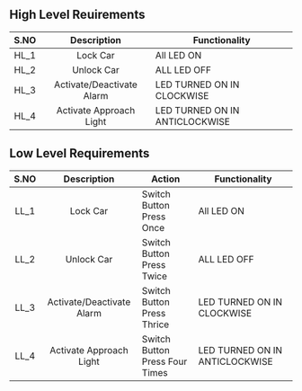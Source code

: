 ## High Level Reuirements

| S.NO |        Description        | Functionality                  |
|:----:|:-------------------------:|--------------------------------|
| HL_1 |          Lock Car         | All LED ON                     |
| HL_2 |         Unlock Car        | ALL LED OFF                    |
| HL_3 | Activate/Deactivate Alarm | LED TURNED ON IN CLOCKWISE     |
| HL_4 | Activate Approach Light   | LED TURNED ON IN ANTICLOCKWISE |

## Low Level Requirements

| S.NO |        Description        | Action                         | Functionality                  |
|:----:|:-------------------------:|--------------------------------|--------------------------------|
| LL_1 |          Lock Car         | Switch Button Press Once       | All LED ON                     |
| LL_2 |         Unlock Car        | Switch Button Press Twice      | ALL LED OFF                    |
| LL_3 | Activate/Deactivate Alarm | Switch Button Press Thrice     | LED TURNED ON IN CLOCKWISE     |
| LL_4 | Activate Approach Light   | Switch Button Press Four Times | LED TURNED ON IN ANTICLOCKWISE |